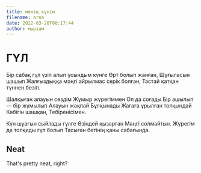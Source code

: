 ```yaml
---
title: менің күнім
filename: arna 
date: 2022-03-20T00:17:44
author: мырзам 
---
```


# ГҮЛ

Бір сабақ гүл үзіп алып 
ұсындым күнге
Өрт болып жанған,
Шұғыласын шашып
Жалғыздыққа мәңгі айрылмас 
серік болған,
Тастай қатқан түннен безіп.


Шалқыған алауын сездім
Жұмыр жүрегіммен
Ол да соғады
Бір ашылып — бір жұмылып
Алауын жақпай
Бұлқынады
Жағаға ұрылған толқындай
Көбігін шашқан,
Тебіренісімен.


Күн шуағын сыйлады гүлге
Өзіндей қызарған
Мәңгі солмайтын.
Жүрегім де толқиды гүл болып
Тасыған бетінің қаны сабағында.

## Neat

That's pretty neat, right?

